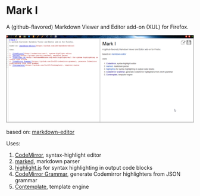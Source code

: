 # Mark I
A (github-flavored) Markdown Viewer and Editor add-on (XUL) for Firefox.

![Mark I firefox addon](/screenshots/screenshot.png)


based on: [markdown-editor](https://github.com/jbt/markdown-editor)

Uses:

1. [CodeMirror](http://codemirror.net/), syntax-highlight editor
2. [marked](https://github.com/chjj/marked), markdown parser
3. [highlight.js](http://softwaremaniacs.org/soft/highlight/en/) for syntax highlighting in output code blocks
4. [CodeMirror Grammar](https://github.com/foo123/codemirror-grammar), generate Codemirror highlighters from JSON grammar
5. [Contemplate](https://github.com/foo123/Contemplate), template engine
